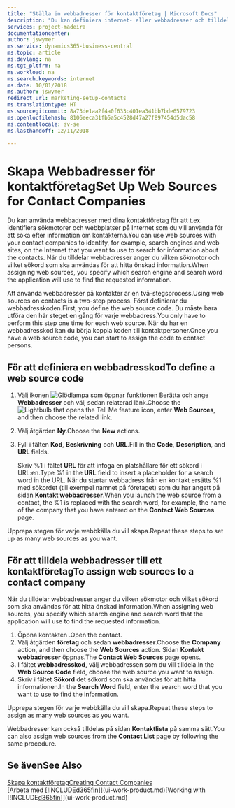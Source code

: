 ```yaml
---
title: "Ställa in webbadresser för kontaktföretag | Microsoft Docs"
description: "Du kan definiera internet- eller webbadresser och tilldela dem till ett företag för att identifiera hur du vill söka efter information om kontakterna."
services: project-madeira
documentationcenter: 
author: jswymer
ms.service: dynamics365-business-central
ms.topic: article
ms.devlang: na
ms.tgt_pltfrm: na
ms.workload: na
ms.search.keywords: internet
ms.date: 10/01/2018
ms.author: jswymer
redirect_url: marketing-setup-contacts
ms.translationtype: HT
ms.sourcegitcommit: 8a73de1aa2f4a0f633c401ea341bb7bde6579723
ms.openlocfilehash: 8106eeca31fb5a5c4528d47a27f897454d5dac58
ms.contentlocale: sv-se
ms.lasthandoff: 12/11/2018

---
```

# <a name="set-up-web-sources-for-contact-companies"></a><span data-ttu-id="bb4ae-103">Skapa Webbadresser för kontaktföretag</span><span class="sxs-lookup"><span data-stu-id="bb4ae-103">Set Up Web Sources for Contact Companies</span></span>
<span data-ttu-id="bb4ae-104">Du kan använda webbadresser med dina kontaktföretag för att t.ex. identifiera sökmotorer och webbplatser på Internet som du vill använda för att söka efter information om kontakterna.</span><span class="sxs-lookup"><span data-stu-id="bb4ae-104">You can use web sources with your contact companies to identify, for example, search engines and web sites, on the Internet that you want to use to search for information about the contacts.</span></span> <span data-ttu-id="bb4ae-105">När du tilldelar webbadresser anger du vilken sökmotor och vilket sökord som ska användas för att hitta önskad information.</span><span class="sxs-lookup"><span data-stu-id="bb4ae-105">When assigning web sources, you specify which search engine and search word the application will use to find the requested information.</span></span>

<span data-ttu-id="bb4ae-106">Att använda webbadresser på kontakter är en två-stegsprocess.</span><span class="sxs-lookup"><span data-stu-id="bb4ae-106">Using web sources on contacts is a two-step process.</span></span> <span data-ttu-id="bb4ae-107">Först definierar du webbadresskoden.</span><span class="sxs-lookup"><span data-stu-id="bb4ae-107">First, you define the web source code.</span></span> <span data-ttu-id="bb4ae-108">Du måste bara utföra den här steget en gång för varje webbadress.</span><span class="sxs-lookup"><span data-stu-id="bb4ae-108">You only have to perform this step one time for each web source.</span></span> <span data-ttu-id="bb4ae-109">När du har en webbadresskod kan du börja koppla koden till kontaktpersoner.</span><span class="sxs-lookup"><span data-stu-id="bb4ae-109">Once you have a web source code, you can start to assign the code to contact persons.</span></span>

## <a name="to-define-a-web-source-code"></a><span data-ttu-id="bb4ae-110">För att definiera en webbadresskod</span><span class="sxs-lookup"><span data-stu-id="bb4ae-110">To define a web source code</span></span>
1. <span data-ttu-id="bb4ae-111">Välj ikonen ![Glödlampa som öppnar funktionen Berätta](media/ui-search/search_small.png "Berätta vad du vill göra") och ange **Webbadresser** och välj sedan relaterad länk.</span><span class="sxs-lookup"><span data-stu-id="bb4ae-111">Choose the ![Lightbulb that opens the Tell Me feature](media/ui-search/search_small.png "Tell me what you want to do") icon, enter **Web Sources**, and then choose the related link.</span></span>
2. <span data-ttu-id="bb4ae-112">Välj åtgärden **Ny**.</span><span class="sxs-lookup"><span data-stu-id="bb4ae-112">Choose the **New** actions.</span></span>
3. <span data-ttu-id="bb4ae-113">Fyll i fälten **Kod**, **Beskrivning** och **URL**.</span><span class="sxs-lookup"><span data-stu-id="bb4ae-113">Fill in the **Code**, **Description**, and **URL** fields.</span></span>

    <span data-ttu-id="bb4ae-114">Skriv %1 i fältet **URL** för att infoga en platshållare för ett sökord i URL:en.</span><span class="sxs-lookup"><span data-stu-id="bb4ae-114">Type %1 in the **URL** field to insert a placeholder for a search word in the URL.</span></span> <span data-ttu-id="bb4ae-115">När du startar webbadress från en kontakt ersätts %1 med sökordet (till exempel namnet på företaget) som du har angett på sidan **Kontakt webbadresser**.</span><span class="sxs-lookup"><span data-stu-id="bb4ae-115">When you launch the web source from a contact, the %1 is replaced with the search word, for example, the name of the company that you have entered on the **Contact Web Sources** page.</span></span>

<span data-ttu-id="bb4ae-116">Upprepa stegen för varje webbkälla du vill skapa.</span><span class="sxs-lookup"><span data-stu-id="bb4ae-116">Repeat these steps to set up as many web sources as you want.</span></span>

## <a name="to-assign-web-sources-to-a-contact-company"></a><span data-ttu-id="bb4ae-117">För att tilldela webbadresser till ett kontaktföretag</span><span class="sxs-lookup"><span data-stu-id="bb4ae-117">To assign web sources to a contact company</span></span>
<span data-ttu-id="bb4ae-118">När du tilldelar webbadresser anger du vilken sökmotor och vilket sökord som ska användas för att hitta önskad information.</span><span class="sxs-lookup"><span data-stu-id="bb4ae-118">When assigning web sources, you specify which search engine and search word that the application will use to find the requested information.</span></span>

1. <span data-ttu-id="bb4ae-119">Öppna kontakten .</span><span class="sxs-lookup"><span data-stu-id="bb4ae-119">Open the contact.</span></span>
2. <span data-ttu-id="bb4ae-120">Välj åtgärden **företag** och sedan **webbadresser**.</span><span class="sxs-lookup"><span data-stu-id="bb4ae-120">Choose the **Company** action, and then choose the **Web Sources** action.</span></span> <span data-ttu-id="bb4ae-121">Sidan **Kontakt webbadresser** öppnas.</span><span class="sxs-lookup"><span data-stu-id="bb4ae-121">The **Contact Web Sources** page opens.</span></span>
3. <span data-ttu-id="bb4ae-122">I fältet **webbadresskod**, välj webbadressen som du vill tilldela.</span><span class="sxs-lookup"><span data-stu-id="bb4ae-122">In the **Web Source Code** field, choose the web source you want to assign.</span></span>
4. <span data-ttu-id="bb4ae-123">Skriv i fältet **Sökord** det sökord som ska användas för att hitta informationen.</span><span class="sxs-lookup"><span data-stu-id="bb4ae-123">In the **Search Word** field, enter the search word that you want to use to find the information.</span></span>

<span data-ttu-id="bb4ae-124">Upprepa stegen för varje webbkälla du vill skapa.</span><span class="sxs-lookup"><span data-stu-id="bb4ae-124">Repeat these steps to assign as many web sources as you want.</span></span>

<span data-ttu-id="bb4ae-125">Webbadresser kan också tilldelas på sidan **Kontaktlista** på samma sätt.</span><span class="sxs-lookup"><span data-stu-id="bb4ae-125">You can also assign web sources from the **Contact List** page by following the same procedure.</span></span>

## <a name="see-also"></a><span data-ttu-id="bb4ae-126">Se även</span><span class="sxs-lookup"><span data-stu-id="bb4ae-126">See Also</span></span>
[<span data-ttu-id="bb4ae-127">Skapa kontaktföretag</span><span class="sxs-lookup"><span data-stu-id="bb4ae-127">Creating Contact Companies</span></span>](marketing-create-contact-companies.md)  
<span data-ttu-id="bb4ae-128">[Arbeta med [!INCLUDE[d365fin](includes/d365fin_md.md)]](ui-work-product.md)</span><span class="sxs-lookup"><span data-stu-id="bb4ae-128">[Working with [!INCLUDE[d365fin](includes/d365fin_md.md)]](ui-work-product.md)</span></span>

